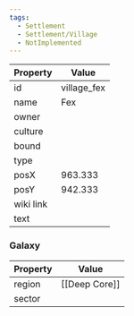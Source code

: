 ```yaml
---
tags:
  - Settlement
  - Settlement/Village
  - NotImplemented
---
```


| Property  | Value       |
| --------- | ----------- |
| id        | village_fex |
| name      | Fex         |
| owner     |             |
| culture   |             |
| bound     |             |
| type      |             |
| posX      | 963.333     |
| posY      | 942.333     |
| wiki link |             |
| text      |             |

### Galaxy
| Property | Value         |
| -------- | ------------- |
| region   | [[Deep Core]] |
| sector   |               |

